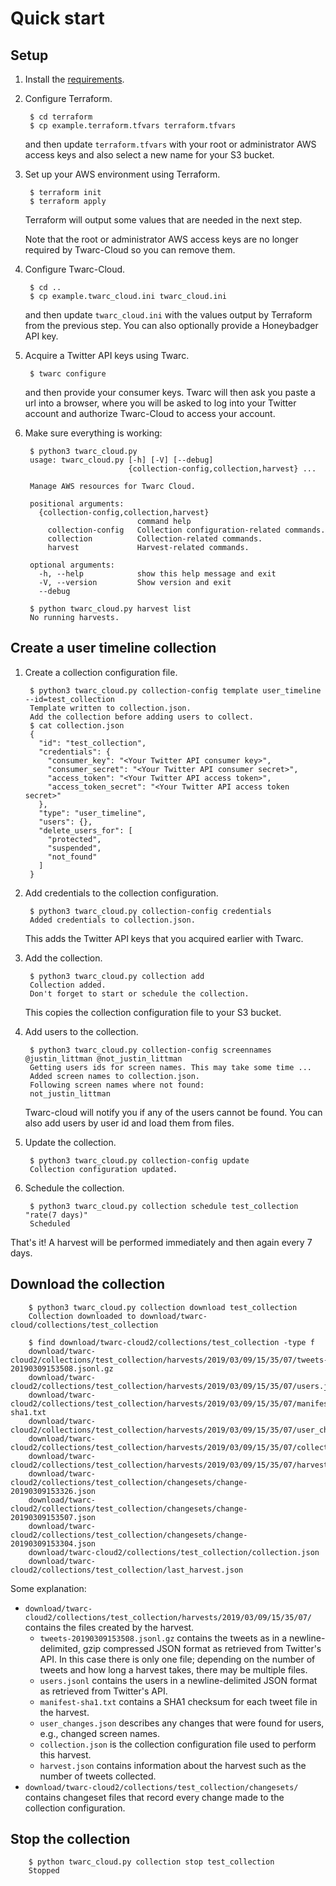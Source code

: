 # Quick start

## Setup
1. Install the [requirements](requirements.md).
2. Configure Terraform.

        $ cd terraform
        $ cp example.terraform.tfvars terraform.tfvars

    and then update `terraform.tfvars` with your root or administrator AWS access keys and also select a new name for your S3 bucket.    

3. Set up your AWS environment using Terraform.

        $ terraform init
        $ terraform apply
        
    Terraform will output some values that are needed in the next step.
    
    Note that the root or administrator AWS access keys are no longer required by Twarc-Cloud so you can remove them.
    
4. Configure Twarc-Cloud.

        $ cd ..
        $ cp example.twarc_cloud.ini twarc_cloud.ini
        
   and then update `twarc_cloud.ini` with the values output by Terraform from the previous step. You can also optionally
   provide a Honeybadger API key.

5. Acquire a Twitter API keys using Twarc.

        $ twarc configure
        
   and then provide your consumer keys. Twarc will then ask you paste a url into a browser, where you will be asked to log
   into your Twitter account and authorize Twarc-Cloud to access your account.
   
6. Make sure everything is working:

        $ python3 twarc_cloud.py
        usage: twarc_cloud.py [-h] [-V] [--debug]
                              {collection-config,collection,harvest} ...
        
        Manage AWS resources for Twarc Cloud.
        
        positional arguments:
          {collection-config,collection,harvest}
                                command help
            collection-config   Collection configuration-related commands.
            collection          Collection-related commands.
            harvest             Harvest-related commands.
        
        optional arguments:
          -h, --help            show this help message and exit
          -V, --version         Show version and exit
          --debug
  
        $ python twarc_cloud.py harvest list
        No running harvests.
        
## Create a user timeline collection
1. Create a collection configuration file.
    
        $ python3 twarc_cloud.py collection-config template user_timeline --id=test_collection
        Template written to collection.json.
        Add the collection before adding users to collect.
        $ cat collection.json 
        {
          "id": "test_collection",
          "credentials": {
            "consumer_key": "<Your Twitter API consumer key>",
            "consumer_secret": "<Your Twitter API consumer secret>",
            "access_token": "<Your Twitter API access token>",
            "access_token_secret": "<Your Twitter API access token secret>"
          },
          "type": "user_timeline",
          "users": {},
          "delete_users_for": [
            "protected",
            "suspended",
            "not_found"
          ]
        }
2. Add credentials to the collection configuration.

        $ python3 twarc_cloud.py collection-config credentials
        Added credentials to collection.json.

    This adds the Twitter API keys that you acquired earlier with Twarc.

3. Add the collection.

        $ python3 twarc_cloud.py collection add
        Collection added.
        Don't forget to start or schedule the collection.
        
   This copies the collection configuration file to your S3 bucket.
   
4. Add users to the collection.

        $ python3 twarc_cloud.py collection-config screennames @justin_littman @not_justin_littman
        Getting users ids for screen names. This may take some time ...
        Added screen names to collection.json.
        Following screen names where not found:
        not_justin_littman

    Twarc-cloud will notify you if any of the users cannot be found. You can also add users by user id and load them from
    files.

5. Update the collection.

        $ python3 twarc_cloud.py collection-config update
        Collection configuration updated.
        
6. Schedule the collection.

        $ python3 twarc_cloud.py collection schedule test_collection "rate(7 days)"
        Scheduled

That's it! A harvest will be performed immediately and then again every 7 days.

## Download the collection

        $ python3 twarc_cloud.py collection download test_collection
        Collection downloaded to download/twarc-cloud/collections/test_collection
        
        $ find download/twarc-cloud2/collections/test_collection -type f
        download/twarc-cloud2/collections/test_collection/harvests/2019/03/09/15/35/07/tweets-20190309153508.jsonl.gz
        download/twarc-cloud2/collections/test_collection/harvests/2019/03/09/15/35/07/users.jsonl
        download/twarc-cloud2/collections/test_collection/harvests/2019/03/09/15/35/07/manifest-sha1.txt
        download/twarc-cloud2/collections/test_collection/harvests/2019/03/09/15/35/07/user_changes.json
        download/twarc-cloud2/collections/test_collection/harvests/2019/03/09/15/35/07/collection.json
        download/twarc-cloud2/collections/test_collection/harvests/2019/03/09/15/35/07/harvest.json
        download/twarc-cloud2/collections/test_collection/changesets/change-20190309153326.json
        download/twarc-cloud2/collections/test_collection/changesets/change-20190309153507.json
        download/twarc-cloud2/collections/test_collection/changesets/change-20190309153304.json
        download/twarc-cloud2/collections/test_collection/collection.json
        download/twarc-cloud2/collections/test_collection/last_harvest.json

Some explanation:
* `download/twarc-cloud2/collections/test_collection/harvests/2019/03/09/15/35/07/` contains the files created by the harvest.
    * `tweets-20190309153508.jsonl.gz` contains the tweets as in a newline-delimited, gzip compressed JSON format as 
       retrieved from Twitter's API. In this case there is only one file; depending on the number of tweets and how long
       a harvest takes, there may be multiple files.
    * `users.jsonl` contains the users in a newline-delimited JSON format as retrieved from Twitter's API.
    * `manifest-sha1.txt` contains a SHA1 checksum for each tweet file in the harvest.
    * `user_changes.json` describes any changes that were found for users, e.g., changed screen names.
    * `collection.json` is the collection configuration file used to perform this harvest.
    * `harvest.json` contains information about the harvest such as the number of tweets collected.
* `download/twarc-cloud2/collections/test_collection/changesets/` contains changeset files that record every change made
  to the collection configuration.
  
## Stop the collection

        $ python twarc_cloud.py collection stop test_collection
        Stopped
